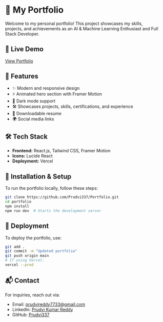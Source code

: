 # 🚀 My Portfolio

Welcome to my personal portfolio! This project showcases my skills, projects, and achievements as an AI & Machine Learning Enthusiast and Full Stack Developer.

## 🌟 Live Demo
[View Portfolio](https://prudvi-kumar-reddy.vercel.app/)

## 📌 Features
- ✨ Modern and responsive design
- ⚡ Animated hero section with Framer Motion
- 🎨 Dark mode support
- 🛠️ Showcases projects, skills, certifications, and experience
- 📄 Downloadable resume
- 🌍 Social media links

## 🛠️ Tech Stack
- **Frontend:** React.js, Tailwind CSS, Framer Motion
- **Icons:** Lucide React
- **Deployment:** Vercel

## 🚀 Installation & Setup
To run the portfolio locally, follow these steps:

```sh
git clone https://github.com/Prudvi337/Portfolio.git
cd portfolio
npm install
npm run dev  # Starts the development server
```

## 🔧 Deployment
To deploy the portfolio, use:

```sh
git add .
git commit -m "Updated portfolio"
git push origin main
# If using Vercel:
vercel --prod
```

## 📬 Contact
For inquiries, reach out via:
- Email: [prudvireddy7733@gmail.com](mailto:prudvireddy7733@gmail.com)
- LinkedIn: [Prudvi Kumar Reddy](https://www.linkedin.com/in/prudvi-reddy-5679662a5)
- GitHub: [Prudvi337](https://github.com/Prudvi337)
